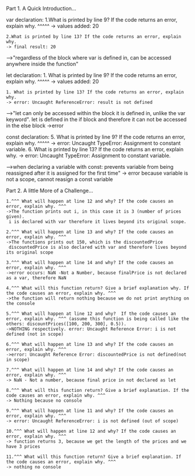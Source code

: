 Part 1. A Quick Introduction...

var declaration:
    1.What is printed by line 9? If the code returns an error, explain why. ^^^^^
    -> values added: 20 

    2.What is printed by line 13? If the code returns an error, explain why. 
    -> final result: 20
    
-->"regardless of the block where var is defined in, can be accessed anywhere inside the function"

let declaration:
    1. What is printed by line 9? If the code returns an error, explain why. ^^^^^
    -> values added: 20 

    1. What is printed by line 13? If the code returns an error, explain why.
    -> error: Uncaught ReferenceError: result is not defined 

-->"let can only be accessed within the block it is defined in, unlike the var keyword".
    let is defined in the if block and therefore it can not be accessed in the else block ->error

const declaration:
    5. What is printed by line 9? If the code returns an error, explain why. ^^^^^
    -> error: Uncaught TypeError: Assignment to constant variable.
    6. What is printed by line 13? If the code returns an error, explain why. 
    -> error: Uncaught TypeError: Assignment to constant variable.

-->when declaring a variable with const: prevents variable from being reassigned after it is assigned for the first time" -> error because variable is not a scope,  cannot reasign a const variable

Part 2. A little More of a Challenge...

    1.^^^ What will happen at line 12 and why? If the code causes an error, explain why. ^^^
    ->The function prints out i, in this case it is 3 (number of prices given).
     i is declared with var therefore it lives beyond its original scope.

    2.^^^ What will happen at line 13 and why? If the code causes an error, explain why. ^^^
    ->The functions prints out 150, which is the discountedPrice 
     discountedPrice is also declared with var and therefore lives beyond its original scope

    3.^^^ What will happen at line 14 and why? If the code causes an error, explain why. ^^^
    ->error occurs: NaN -Not a Number, because finalPrice is not declared as a var, therefore NaN

    4.^^^ What will this function return? Give a brief explanation why. If the code causes an error, explain why. ^^^
    ->the function will return nothing because we do not print anything on the console

    5.^^^ What will happen at line 12 and why?  If the code causes an error, explain why. ^^^ (assume this function is being called like the others: discountPrices([100, 200, 300], 0.5)).
    ->NOTHING respectively. error: Uncaught Reference Error: i is not defined (not in scope)

    6.^^^ What will happen at line 13 and why? If the code causes an error, explain why. ^^^
    ->error: Uncaught Reference Error: discountedPrice is not defined(not in scope)

    7.^^^ What will happen at line 14 and why? If the code causes an error, explain why. ^^^
    -> NaN - Not a number, because final price in not declared as let 

    8.^^^ What will this function return? Give a brief explanation. If the code causes an error, explain why. ^^^
    -> Nothing because no console

    9.^^^ What will happen at line 11 and why? If the code causes an error, explain why. ^^^
    -> error: Uncaught ReferenceError: i is not defined (out of scope)

    10.^^^ What will happen at line 12 and why? If the code causes an error, explain why. ^^^
    -> function returns 3, because we get the length of the prices and we have 3 prices

    11.^^^ What will this function return? Give a brief explanation. If the code causes an error, explain why. ^^^
    -> nothing no console
